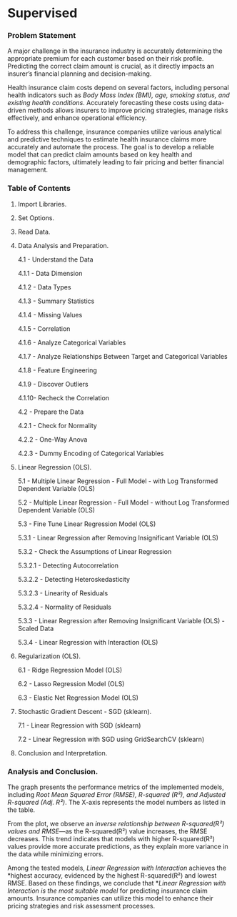 # Supervised

### Problem Statement  

A major challenge in the insurance industry is accurately determining the appropriate premium for each customer based on their risk profile. Predicting the correct claim amount is crucial, as it directly impacts an insurer’s financial planning and decision-making.  

Health insurance claim costs depend on several factors, including personal health indicators such as *Body Mass Index (BMI), age, smoking status, and existing health conditions*. Accurately forecasting these costs using data-driven methods allows insurers to improve pricing strategies, manage risks effectively, and enhance operational efficiency.  

To address this challenge, insurance companies utilize various analytical and predictive techniques to estimate health insurance claims more accurately and automate the process. The goal is to develop a reliable model that can predict claim amounts based on key health and demographic factors, ultimately leading to fair pricing and better financial management.


### Table of Contents
1. Import Libraries.
   
2. Set Options.
   
3. Read Data.
   
4. Data Analysis and Preparation.
   
   4.1 - Understand the Data
   
   4.1.1 - Data Dimension
   
   4.1.2 - Data Types
   
   4.1.3 - Summary Statistics
   
   4.1.4 - Missing Values
   
   4.1.5 - Correlation
   
   4.1.6 - Analyze Categorical Variables
   
   4.1.7 - Analyze Relationships Between Target and Categorical Variables
   
   4.1.8 - Feature Engineering
   
   4.1.9 - Discover Outliers
   
   4.1.10- Recheck the Correlation
   
   4.2 - Prepare the Data
   
   4.2.1 - Check for Normality
   
   4.2.2 - One-Way Anova
   
   4.2.3 - Dummy Encoding of Categorical Variables
   
5. Linear Regression (OLS).

   5.1 - Multiple Linear Regression - Full Model - with Log Transformed Dependent Variable (OLS)
  
   5.2 - Multiple Linear Regression - Full Model - without Log Transformed Dependent Variable (OLS)
  
   5.3 - Fine Tune Linear Regression Model (OLS)
  
   5.3.1 - Linear Regression after Removing Insignificant Variable (OLS)
  
   5.3.2 - Check the Assumptions of Linear Regression
  
   5.3.2.1 - Detecting Autocorrelation
  
   5.3.2.2 - Detecting Heteroskedasticity
  
   5.3.2.3 - Linearity of Residuals
  
   5.3.2.4 - Normality of Residuals
  
   5.3.3 - Linear Regression after Removing Insignificant Variable (OLS) - Scaled Data
  
   5.3.4 - Linear Regression with Interaction (OLS)
  
6. Regularization (OLS).

   6.1 - Ridge Regression Model (OLS)
  
   6.2 - Lasso Regression Model (OLS)
  
   6.3 - Elastic Net Regression Model (OLS)
  
7. Stochastic Gradient Descent - SGD (sklearn).

   7.1 - Linear Regression with SGD (sklearn)
  
   7.2 - Linear Regression with SGD using GridSearchCV (sklearn)
  
8. Conclusion and Interpretation.


### Analysis and Conclusion.

The graph presents the performance metrics of the implemented models, including *Root Mean Squared Error (RMSE), R-squared (R²), and Adjusted R-squared (Adj. R²)*. The X-axis represents the model numbers as listed in the table.  

From the plot, we observe an *inverse relationship between R-squared(R²) values and RMSE*—as the R-squared(R²) value increases, the RMSE decreases. This trend indicates that models with higher R-squared(R²) values provide more accurate predictions, as they explain more variance in the data while minimizing errors.  

Among the tested models, *Linear Regression with Interaction* achieves the *highest accuracy, evidenced by the highest R-squared(R²) and lowest RMSE. Based on these findings, we conclude that **Linear Regression with Interaction is the most suitable model* for predicting insurance claim amounts. Insurance companies can utilize this model to enhance their pricing strategies and risk assessment processes.
